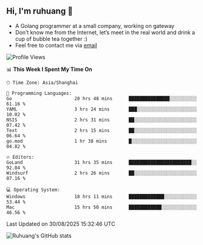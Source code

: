 ## Hi, I'm ruhuang 👋

- A Golang programmer at a small company, working on gateway
- Don’t know me from the Internet, let’s meet in the real world and drink a cup of bubble tea together :)
- Feel free to contact me via [email](mailto:ruhuang2001@gmail.com)
<!--START_SECTION:waka-->
![Profile Views](http://img.shields.io/badge/Profile%20Views-0-blue)

📊 **This Week I Spent My Time On** 

```text
🕑︎ Time Zone: Asia/Shanghai

💬 Programming Languages: 
Go                       20 hrs 48 mins      ███████████████░░░░░░░░░░   61.16 % 
YAML                     3 hrs 24 mins       ███░░░░░░░░░░░░░░░░░░░░░░   10.02 % 
NSIS                     2 hrs 31 mins       ██░░░░░░░░░░░░░░░░░░░░░░░   07.42 % 
Text                     2 hrs 15 mins       ██░░░░░░░░░░░░░░░░░░░░░░░   06.64 % 
go.mod                   1 hr 38 mins        █░░░░░░░░░░░░░░░░░░░░░░░░   04.82 % 

🔥 Editors: 
GoLand                   31 hrs 35 mins      ███████████████████████░░   92.84 % 
Windsurf                 2 hrs 26 mins       ██░░░░░░░░░░░░░░░░░░░░░░░   07.16 % 

💻 Operating System: 
Windows                  18 hrs 11 mins      █████████████░░░░░░░░░░░░   53.44 % 
Mac                      15 hrs 50 mins      ████████████░░░░░░░░░░░░░   46.56 % 
```


 Last Updated on 30/08/2025 15:32:46 UTC
<!--END_SECTION:waka-->

![Ruhuang's GitHub stats](https://github-readme-stats.vercel.app/api?username=ruhuang2001&count_private=true&hide_title=true&show_icons=true&theme=vue)

